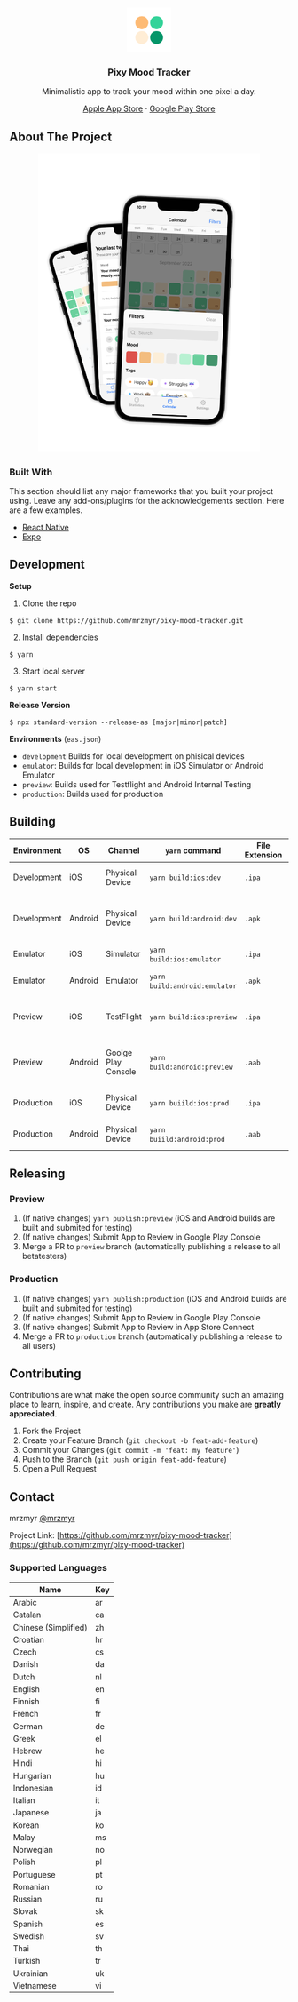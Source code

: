 <br />
<p align="center">
  <a href="https://github.com/mrzmyr/pixy-mood-tracker">
    <img src="./docs/icon.png" alt="Logo" width="80" height="80">
  </a>

  <h3 align="center">Pixy Mood Tracker</h3>

  <p align="center">Minimalistic app to track your mood within one pixel a day.</p>
  <p align="center">
    <a href="https://apps.apple.com/de/app/pixy-mood-tracker/id1605327124">Apple App Store</a>
    ·
    <a href="https://play.google.com/store/apps/details?id=com.devmood.pixymoodtracker">Google Play Store</a>
  </p>
</p>

## About The Project

<p align="center">
  <img src="./docs/screen-1.png" width="400px">
</p>

### Built With

This section should list any major frameworks that you built your project using. Leave any add-ons/plugins for the acknowledgements section. Here are a few examples.

* [React Native](https://reactnative.dev/)
* [Expo](https://expo.dev/)

## Development

**Setup**

1. Clone the repo
```shell
$ git clone https://github.com/mrzmyr/pixy-mood-tracker.git
```
2. Install dependencies
```shell
$ yarn
```
3. Start local server
```shell
$ yarn start
```

**Release Version**

```
$ npx standard-version --release-as [major|minor|patch]
```

**Environments** (`eas.json`)

- `development` Builds for local development on phisical devices
- `emulator`: Builds for local development in iOS Simulator or Android Emulator 
- `preview`: Builds used for Testflight and Android Internal Testing
- `production`: Builds used for production

## Building

| Environment | OS | Channel | `yarn` command | File Extension | Installation |
| ----------- | -- | ------- | -------------- | -------------- | ------------ |
| Development | iOS | Physical Device | `yarn build:ios:dev` | `.ipa` |  Install `.ipa` file via [Apple Configurator](https://apps.apple.com/us/app/apple-configurator/id1037126344?mt=12) |
| Development | Android | Physical Device | `yarn build:android:dev` | `.apk` |  Install manually (enable "Install from unknown sources") |
| Emulator | iOS | Simulator | `yarn build:ios:emulator` | `.ipa` |  Install `.ipa` file via  |
| Emulator | Android | Emulator | `yarn build:android:emulator` |  `.apk` |  Install the `.apk` file via drag and drop |
| Preview | iOS | TestFlight | `yarn build:ios:preview` | `.ipa` |  Submit `.ipa` file to App Store via `yarn submit:ios` |
| Preview | Android | Goolge Play Console | `yarn build:android:preview` | `.aab` |  Submit `.aab` file to Google Play Console via `yarn submit:android` |
| Production | iOS | Physical Device | `yarn buiild:ios:prod` | `.ipa` |  Submit `.ipa` file via `yarn submit:ios` |
| Production | Android | Physical Device | `yarn buiild:android:prod` | `.aab` |  Submit `.aab` file via `yarn submit:android` |

## Releasing

### Preview

1. (If native changes) `yarn publish:preview` (iOS and Android builds are built and submited for testing)
2. (If native changes) Submit App to Review in Google Play Console
2. Merge a PR to `preview` branch (automatically publishing a release to all betatesters)

### Production

1. (If native changes) `yarn publish:production` (iOS and Android builds are built and submited for testing)
2. (If native changes) Submit App to Review in Google Play Console
3. (If native changes) Submit App to Review in App Store Connect
4. Merge a PR to `production` branch (automatically publishing a release to all users)

## Contributing

Contributions are what make the open source community such an amazing place to learn, inspire, and create. Any contributions you make are **greatly appreciated**.

1. Fork the Project
2. Create your Feature Branch (`git checkout -b feat-add-feature`)
3. Commit your Changes (`git commit -m 'feat: my feature'`)
4. Push to the Branch (`git push origin feat-add-feature`)
5. Open a Pull Request

## Contact

mrzmyr [@mrzmyr](https://twitter.com/mrzmyr)

Project Link: [https://github.com/mrzmyr/pixy-mood-tracker](https://github.com/mrzmyr/pixy-mood-tracker)

### Supported Languages

| Name | Key |
|---|---|
| Arabic | ar |
| Catalan | ca |
| Chinese (Simplified) | zh |
| Croatian | hr |
| Czech | cs |
| Danish | da |
| Dutch | nl |
| English | en |
| Finnish | fi |
| French | fr |
| German | de |
| Greek | el |
| Hebrew | he |
| Hindi | hi |
| Hungarian | hu |
| Indonesian | id |
| Italian | it |
| Japanese | ja |
| Korean | ko |
| Malay | ms |
| Norwegian | no |
| Polish | pl |
| Portuguese | pt |
| Romanian | ro |
| Russian | ru |
| Slovak | sk |
| Spanish | es |
| Swedish | sv |
| Thai | th |
| Turkish | tr |
| Ukrainian | uk |
| Vietnamese | vi |
